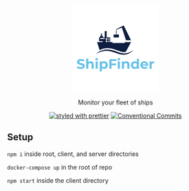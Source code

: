 <p align="center">
  <a href="https://github.com/voyage-playground/shipfinder"><img src="./client/public/logo.png" width="200" alt="Logo"></a>
</p>

<p align="center">
   Monitor your fleet of ships
</p>

<p align="center">
  <a href="#badge"><img src="https://img.shields.io/badge/styled_with-prettier-ff69b4.svg" alt="styled with prettier"></a>
  <a href="#badge"><img src="https://img.shields.io/badge/Conventional%20Commits-1.0.0-yellow.svg" alt="Conventional Commits"></a>
</p>

## Setup

`npm i` inside root, client, and server directories

`docker-compose up` in the root of repo

`npm start` inside the client directory
